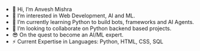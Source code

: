 - 👋 Hi, I’m Anvesh Mishra
- 👀 I’m interested in Web Development, AI and ML.
- 🌱 I’m currently learning Python to build bots, frameworks and AI Agents.
- 💞️ I’m looking to collaborate on Python backend based projects.
- 😎 On the quest to become an AI/ML expert. 
- ⚡ Current Expertise in Languages: Python, HTML, CSS, SQL

